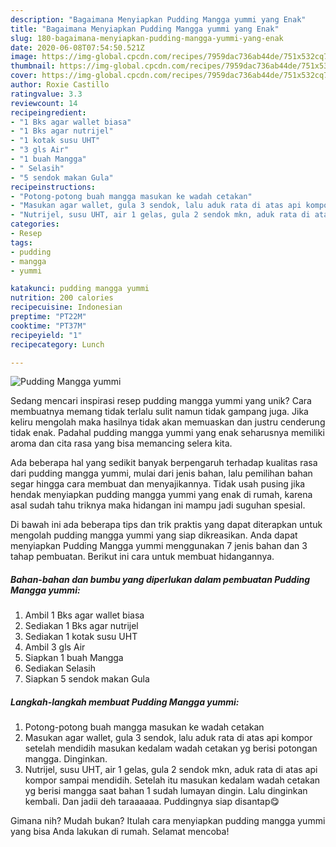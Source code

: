 ```yaml
---
description: "Bagaimana Menyiapkan Pudding Mangga yummi yang Enak"
title: "Bagaimana Menyiapkan Pudding Mangga yummi yang Enak"
slug: 180-bagaimana-menyiapkan-pudding-mangga-yummi-yang-enak
date: 2020-06-08T07:54:50.521Z
image: https://img-global.cpcdn.com/recipes/7959dac736ab44de/751x532cq70/pudding-mangga-yummi-foto-resep-utama.jpg
thumbnail: https://img-global.cpcdn.com/recipes/7959dac736ab44de/751x532cq70/pudding-mangga-yummi-foto-resep-utama.jpg
cover: https://img-global.cpcdn.com/recipes/7959dac736ab44de/751x532cq70/pudding-mangga-yummi-foto-resep-utama.jpg
author: Roxie Castillo
ratingvalue: 3.3
reviewcount: 14
recipeingredient:
- "1 Bks agar wallet biasa"
- "1 Bks agar nutrijel"
- "1 kotak susu UHT"
- "3 gls Air"
- "1 buah Mangga"
- " Selasih"
- "5 sendok makan Gula"
recipeinstructions:
- "Potong-potong buah mangga masukan ke wadah cetakan"
- "Masukan agar wallet, gula 3 sendok, lalu aduk rata di atas api kompor setelah mendidih masukan kedalam wadah cetakan yg berisi potongan mangga. Dinginkan."
- "Nutrijel, susu UHT, air 1 gelas, gula 2 sendok mkn, aduk rata di atas api kompor sampai mendidih. Setelah itu masukan kedalam wadah cetakan yg berisi mangga saat bahan 1 sudah lumayan dingin. Lalu dinginkan kembali. Dan jadii deh taraaaaaa. Puddingnya siap disantap😋"
categories:
- Resep
tags:
- pudding
- mangga
- yummi

katakunci: pudding mangga yummi 
nutrition: 200 calories
recipecuisine: Indonesian
preptime: "PT22M"
cooktime: "PT37M"
recipeyield: "1"
recipecategory: Lunch

---
```



![Pudding Mangga yummi](https://img-global.cpcdn.com/recipes/7959dac736ab44de/751x532cq70/pudding-mangga-yummi-foto-resep-utama.jpg)

Sedang mencari inspirasi resep pudding mangga yummi yang unik? Cara membuatnya memang tidak terlalu sulit namun tidak gampang juga. Jika keliru mengolah maka hasilnya tidak akan memuaskan dan justru cenderung tidak enak. Padahal pudding mangga yummi yang enak seharusnya memiliki aroma dan cita rasa yang bisa memancing selera kita.



Ada beberapa hal yang sedikit banyak berpengaruh terhadap kualitas rasa dari pudding mangga yummi, mulai dari jenis bahan, lalu pemilihan bahan segar hingga cara membuat dan menyajikannya. Tidak usah pusing jika hendak menyiapkan pudding mangga yummi yang enak di rumah, karena asal sudah tahu triknya maka hidangan ini mampu jadi suguhan spesial.


Di bawah ini ada beberapa tips dan trik praktis yang dapat diterapkan untuk mengolah pudding mangga yummi yang siap dikreasikan. Anda dapat menyiapkan Pudding Mangga yummi menggunakan 7 jenis bahan dan 3 tahap pembuatan. Berikut ini cara untuk membuat hidangannya.

<!--inarticleads1-->

##### Bahan-bahan dan bumbu yang diperlukan dalam pembuatan Pudding Mangga yummi:

1. Ambil 1 Bks agar wallet biasa
1. Sediakan 1 Bks agar nutrijel
1. Sediakan 1 kotak susu UHT
1. Ambil 3 gls Air
1. Siapkan 1 buah Mangga
1. Sediakan  Selasih
1. Siapkan 5 sendok makan Gula




<!--inarticleads2-->

##### Langkah-langkah membuat Pudding Mangga yummi:

1. Potong-potong buah mangga masukan ke wadah cetakan
1. Masukan agar wallet, gula 3 sendok, lalu aduk rata di atas api kompor setelah mendidih masukan kedalam wadah cetakan yg berisi potongan mangga. Dinginkan.
1. Nutrijel, susu UHT, air 1 gelas, gula 2 sendok mkn, aduk rata di atas api kompor sampai mendidih. Setelah itu masukan kedalam wadah cetakan yg berisi mangga saat bahan 1 sudah lumayan dingin. Lalu dinginkan kembali. Dan jadii deh taraaaaaa. Puddingnya siap disantap😋




Gimana nih? Mudah bukan? Itulah cara menyiapkan pudding mangga yummi yang bisa Anda lakukan di rumah. Selamat mencoba!
